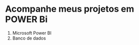<h1> Acompanhe meus projetos em POWER Bi </h1>

<ol>
<li> Microsoft Power BI </li>
<li> Banco de dados </li>
</ol>